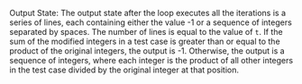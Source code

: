 Output State: The output state after the loop executes all the iterations is a series of lines, each containing either the value -1 or a sequence of integers separated by spaces. The number of lines is equal to the value of `t`. If the sum of the modified integers in a test case is greater than or equal to the product of the original integers, the output is -1. Otherwise, the output is a sequence of integers, where each integer is the product of all other integers in the test case divided by the original integer at that position.